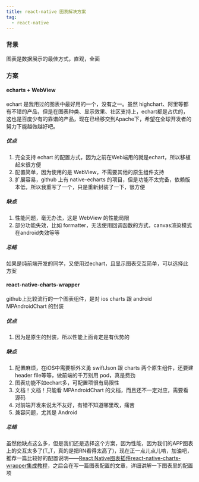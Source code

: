 ```yaml
---
title: react-native 图表解决方案
tag:
  - react-native
---
```


### 背景
图表是数据展示的最佳方式，直观，全面

### 方案

#### echarts + WebView

echart 是我用过的图表中最好用的一个，没有之一。虽然 highchart、阿里等都有不错的产品，但是在图表种类、显示效果、社区支持上，echart都是占优的，这也是百度少有的靠谱的产品，现在已经移交到Apache下，希望在全球开发者的努力下能越做越好吧。

##### 优点

1. 完全支持 echart 的配置方式，因为之前在Web端用的就是echart，所以移植起来很方便
2. 配置简单，因为使用的是 WebView，不需要其他的原生组件支持
3. 扩展容易，github 上有 native-echarts 的项目，但是功能不太完备，依赖版本低，所以我重写了一个，只是重新封装了一下，很方便

##### 缺点

1. 性能问题，毫无办法，这是 WebView 的性能局限
2. 部分功能失效，比如 formatter，无法使用回调函数的方式，canvas渲染模式在android失效等等

##### 总结

如果是纯前端开发的同学，又使用过echart，且显示图表交互简单，可以选择此方案

#### react-native-charts-wrapper

github上比较流行的一个图表组件，是对 ios charts 跟 android MPAndroidChart 的封装

##### 优点

1. 因为是原生的封装，所以性能上面肯定是有优势的

##### 缺点

1. 配置麻烦，在iOS中需要额外义勇 swiftJson 跟 charts 两个原生组件，还要建 header file等等，做前端的千万别用 pod，真是费劲
2. 图表功能不如echart多，可配置项很有局限性
3. 文档！文档！只能看 MPAndroidChart 的文档，而且还不一定对应，需要看源码
4. 对前端开发来说太不友好，有错不知道哪里改，痛苦
5. 兼容问题，尤其是 Android

##### 总结

虽然他缺点这么多，但是我们还是选择这个方案，因为性能，因为我们的APP图表上的交互太多了(T_T，真的是把RN看得太高了)，现在正一点儿点儿啃，加油吧，推荐一篇比较好的配置说明——[React Native图表插件react-native-charts-wrapper集成教程](https://www.jianshu.com/p/432517c5b531)，之后会在写一篇图表配置的文章，详细讲解一下图表里的配置项